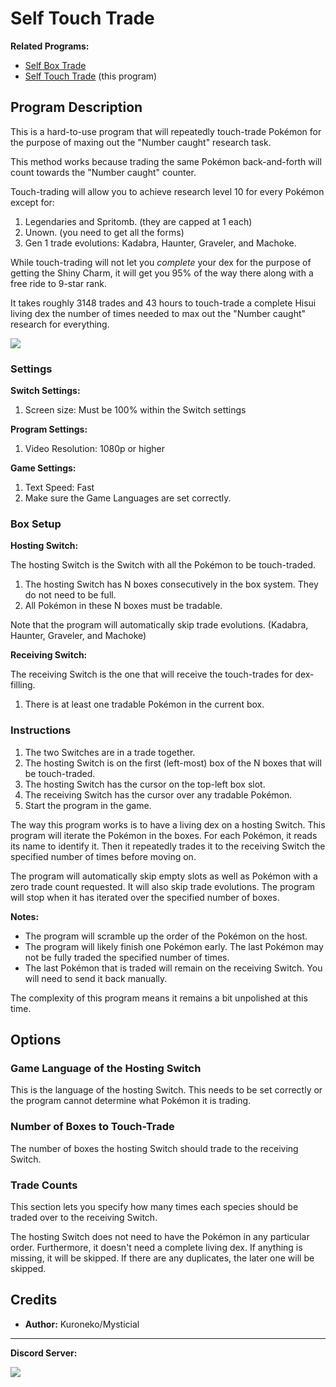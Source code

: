 # Self Touch Trade

**Related Programs:**

- [Self Box Trade](SelfBoxTrade.md)
- [Self Touch Trade](SelfTouchTrade.md) (this program)

## Program Description

This is a hard-to-use program that will repeatedly touch-trade Pokémon for the purpose of maxing out the "Number caught" research task.

This method works because trading the same Pokémon back-and-forth will count towards the "Number caught" counter.

Touch-trading will allow you to achieve research level 10 for every Pokémon except for:

1. Legendaries and Spritomb. (they are capped at 1 each)
2. Unown. (you need to get all the forms)
3. Gen 1 trade evolutions: Kadabra, Haunter, Graveler, and Machoke.

While touch-trading will not let you *complete* your dex for the purpose of getting the Shiny Charm, it will get you 95% of the way there along with a free ride to 9-star rank.

It takes roughly 3148 trades and 43 hours to touch-trade a complete Hisui living dex the number of times needed to max out the "Number caught" research for everything.

<img src="../images/SelfTouchTrade-0.png">


### Settings

**Switch Settings:**

1. Screen size: Must be 100% within the Switch settings

**Program Settings:**

1. Video Resolution: 1080p or higher

**Game Settings:**

1. Text Speed: Fast
2. Make sure the Game Languages are set correctly.


### Box Setup

**Hosting Switch:**

The hosting Switch is the Switch with all the Pokémon to be touch-traded.

1. The hosting Switch has N boxes consecutively in the box system. They do not need to be full.
2. All Pokémon in these N boxes must be tradable.

Note that the program will automatically skip trade evolutions. (Kadabra, Haunter, Graveler, and Machoke)

**Receiving Switch:**

The receiving Switch is the one that will receive the touch-trades for dex-filling.

1. There is at least one tradable Pokémon in the current box.


### Instructions

1. The two Switches are in a trade together.
2. The hosting Switch is on the first (left-most) box of the N boxes that will be touch-traded.
3. The hosting Switch has the cursor on the top-left box slot.
4. The receiving Switch has the cursor over any tradable Pokémon.
5. Start the program in the game.

The way this program works is to have a living dex on a hosting Switch. This program will iterate the Pokémon in the boxes. For each Pokémon, it reads its name to identify it.
Then it repeatedly trades it to the receiving Switch the specified number of times before moving on.

The program will automatically skip empty slots as well as Pokémon with a zero trade count requested. It will also skip trade evolutions.
The program will stop when it has iterated over the specified number of boxes.

**Notes:**

- The program will scramble up the order of the Pokémon on the host.
- The program will likely finish one Pokémon early. The last Pokémon may not be fully traded the specified number of times.
- The last Pokémon that is traded will remain on the receiving Switch. You will need to send it back manually.

The complexity of this program means it remains a bit unpolished at this time.


## Options

### Game Language of the Hosting Switch

This is the language of the hosting Switch. This needs to be set correctly or the program cannot determine what Pokémon it is trading.

### Number of Boxes to Touch-Trade

The number of boxes the hosting Switch should trade to the receiving Switch.

### Trade Counts

This section lets you specify how many times each species should be traded over to the receiving Switch.

The hosting Switch does not need to have the Pokémon in any particular order. Furthermore, it doesn't need a complete living dex. If anything is missing, it will be skipped. If there are any duplicates, the later one will be skipped.


## Credits

- **Author:** Kuroneko/Mysticial


<hr>

**Discord Server:** 

[<img src="https://canary.discordapp.com/api/guilds/695809740428673034/widget.png?style=banner2">](https://discord.gg/cQ4gWxN)
